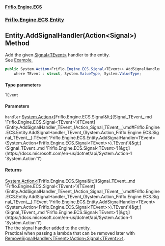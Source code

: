 #### [Friflo.Engine.ECS](index.md 'index')
### [Friflo.Engine.ECS](Friflo.Engine.ECS.md 'Friflo.Engine.ECS').[Entity](Entity.md 'Friflo.Engine.ECS.Entity')

## Entity.AddSignalHandler<TEvent>(Action<Signal<TEvent>>) Method

Add the given [Signal&lt;TEvent&gt;](Signal_TEvent_.md 'Friflo.Engine.ECS.Signal<TEvent>') handler to the entity.<br/>
See <a href="https://github.com/friflo/Friflo.Json.Fliox/blob/main/Engine/README.md#signal">Example.</a>

```csharp
public System.Action<Friflo.Engine.ECS.Signal<TEvent>> AddSignalHandler<TEvent>(System.Action<Friflo.Engine.ECS.Signal<TEvent>> handler)
    where TEvent : struct, System.ValueType, System.ValueType;
```
#### Type parameters

<a name='Friflo.Engine.ECS.Entity.AddSignalHandler_TEvent_(System.Action_Friflo.Engine.ECS.Signal_TEvent__).TEvent'></a>

`TEvent`
#### Parameters

<a name='Friflo.Engine.ECS.Entity.AddSignalHandler_TEvent_(System.Action_Friflo.Engine.ECS.Signal_TEvent__).handler'></a>

`handler` [System.Action&lt;](https://docs.microsoft.com/en-us/dotnet/api/System.Action-1 'System.Action`1')[Friflo.Engine.ECS.Signal&lt;](Signal_TEvent_.md 'Friflo.Engine.ECS.Signal<TEvent>')[TEvent](Entity.AddSignalHandler_TEvent_(Action_Signal_TEvent__).md#Friflo.Engine.ECS.Entity.AddSignalHandler_TEvent_(System.Action_Friflo.Engine.ECS.Signal_TEvent__).TEvent 'Friflo.Engine.ECS.Entity.AddSignalHandler<TEvent>(System.Action<Friflo.Engine.ECS.Signal<TEvent>>).TEvent')[&gt;](Signal_TEvent_.md 'Friflo.Engine.ECS.Signal<TEvent>')[&gt;](https://docs.microsoft.com/en-us/dotnet/api/System.Action-1 'System.Action`1')

#### Returns
[System.Action&lt;](https://docs.microsoft.com/en-us/dotnet/api/System.Action-1 'System.Action`1')[Friflo.Engine.ECS.Signal&lt;](Signal_TEvent_.md 'Friflo.Engine.ECS.Signal<TEvent>')[TEvent](Entity.AddSignalHandler_TEvent_(Action_Signal_TEvent__).md#Friflo.Engine.ECS.Entity.AddSignalHandler_TEvent_(System.Action_Friflo.Engine.ECS.Signal_TEvent__).TEvent 'Friflo.Engine.ECS.Entity.AddSignalHandler<TEvent>(System.Action<Friflo.Engine.ECS.Signal<TEvent>>).TEvent')[&gt;](Signal_TEvent_.md 'Friflo.Engine.ECS.Signal<TEvent>')[&gt;](https://docs.microsoft.com/en-us/dotnet/api/System.Action-1 'System.Action`1')  
The the signal handler added to the entity.<br/>
            Practical when passing a lambda that can be removed later with [RemoveSignalHandler&lt;TEvent&gt;(Action&lt;Signal&lt;TEvent&gt;&gt;)](Entity.RemoveSignalHandler_TEvent_(Action_Signal_TEvent__).md 'Friflo.Engine.ECS.Entity.RemoveSignalHandler<TEvent>(System.Action<Friflo.Engine.ECS.Signal<TEvent>>)').